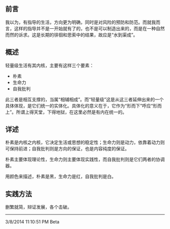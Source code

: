 ## 前言 ##
我以为，有指导的生活，方向更为明确，同时是对风险的预防和防范。而就我而言，这样的指导并不是一开始就有了的，也不是可以制造出来的，而是在一种自然而然的诉求。这是长期的徘徊和思索中的结果，故应是“水到渠成”。

## 概述 ##
轻量级生活有其内核，主要有这样三个要素：

- 朴素
- 生命力
- 自我批判

此三者是相互支撑的，当属“相辅相成”。而“轻量级”这是从这三者延伸出来的一个具体体现，是它们统一的实体化。具体化的意义在于，它作为“形而下”呼应“形而上”。所谓上得天堂，下得地狱，在这里必然是有内在统一的。

## 详述 #
朴素是内核之内核，它决定生活或思想的稳定性；生命力则是动力，依靠着动力则可保持前进；自我批判则是方向的保证，也是内容纯度的保证。

朴素主要体现理论性，生命力则主要体现实践性，而自我批判则是它们两者的协调器。

用颜色来描述，朴素是黑，生命力是红，自我批判是白。

## 实践方法 ##
删繁就简，辩证发展，各个击破。

----
3/8/2014 11:10:51 PM Beta